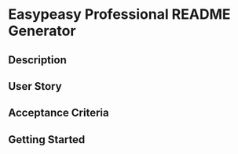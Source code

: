 # Easypeasy Professional README Generator

## Description 




## User Story



## Acceptance Criteria


## Getting Started







